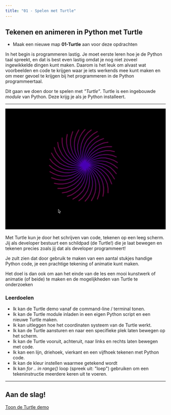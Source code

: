 ```yaml
---
title: "01 - Spelen met Turtle"
---
```


## Tekenen en animeren in Python met Turtle

* Maak een nieuwe map **01-Turtle** aan voor deze opdrachten

In het begin is programmeren lastig. Je moet eerste leren hoe je de Python taal spreekt, en dat is best even lastig omdat je nog niet zoveel ingewikkelde dingen kunt maken. Daarom is het leuk om alvast wat voorbeelden en code te krijgen waar je iets werkends mee kunt maken en om meer gevoel te krijgen bij het programmeren in de Python programmeertaal. 

Dit gaan we doen door te spelen met *"Turtle"*. Turtle is een ingebouwde *module* van Python. Deze krijg je als je Python installeert.

---

![Voorbeeld](turtle-anim.gif)

Met Turtle kun je door het schrijven van code, tekenen op een leeg scherm. Jij als developer bestuurt een schildpad (de Turtle!) die je laat bewegen en tekenen precies zoals jij dat als developer programmeert!

Je zult zien dat door gebruik te maken van een aantal stukjes handige Python code, je een prachtige tekening of animatie kunt maken.

Het doel is dan ook om aan het einde van de les een mooi kunstwerk of animatie (of beide) te maken en de mogelijkheden van Turtle te onderzoeken 

### Leerdoelen
* Ik kan de Turtle demo vanaf de command-line / terminal tonen.
* Ik kan de Turtle module inladen in een eigen Python script en een nieuwe Turtle maken.
* Ik kan uitleggen hoe het coordinaten systeem van de Turtle werkt.
* Ik kan de Turtle aansturen en naar een specifieke plek laten bewegen op het scherm.
* Ik kan de Turtle vooruit, achteruit, naar links en rechts laten bewegen met code.
* Ik kan een lijn, driehoek, vierkant en een vijfhoek tekenen met Python code.
* Ik kan de kleur instellen waarmee getekend wordt
* Ik kan *for .. in range()* loop (spreek uit: "loep") gebruiken om een tekeninstructie meerdere keren uit te voeren.

---

## Aan de slag!
[Toon de Turtle demo](01-start-demo/index.md)


